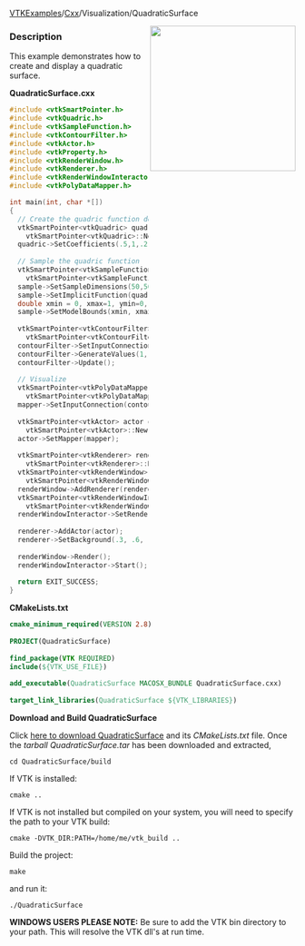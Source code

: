 [VTKExamples](/index/)/[Cxx](/Cxx)/Visualization/QuadraticSurface

<img align="right" src="https://github.com/lorensen/VTKExamples/blob/gh-pages/Testing/Baseline/Visualization/TestQuadraticSurface.png?raw=true" width="256" />

### Description
This example demonstrates how to create and display a quadratic surface.

**QuadraticSurface.cxx**
```c++
#include <vtkSmartPointer.h>
#include <vtkQuadric.h>
#include <vtkSampleFunction.h>
#include <vtkContourFilter.h>
#include <vtkActor.h>
#include <vtkProperty.h>
#include <vtkRenderWindow.h>
#include <vtkRenderer.h>
#include <vtkRenderWindowInteractor.h>
#include <vtkPolyDataMapper.h>

int main(int, char *[])
{
  // Create the quadric function definition
  vtkSmartPointer<vtkQuadric> quadric =
    vtkSmartPointer<vtkQuadric>::New();
  quadric->SetCoefficients(.5,1,.2,0,.1,0,0,.2,0,0);
 
  // Sample the quadric function
  vtkSmartPointer<vtkSampleFunction> sample =
    vtkSmartPointer<vtkSampleFunction>::New();
  sample->SetSampleDimensions(50,50,50);
  sample->SetImplicitFunction(quadric);
  double xmin = 0, xmax=1, ymin=0, ymax=1, zmin=0, zmax=1;
  sample->SetModelBounds(xmin, xmax, ymin, ymax, zmin, zmax);
 
  vtkSmartPointer<vtkContourFilter> contourFilter =
    vtkSmartPointer<vtkContourFilter>::New();
  contourFilter->SetInputConnection(sample->GetOutputPort());
  contourFilter->GenerateValues(1, 1.0, 1.0);
  contourFilter->Update();
  
  // Visualize
  vtkSmartPointer<vtkPolyDataMapper> mapper = 
    vtkSmartPointer<vtkPolyDataMapper>::New();
  mapper->SetInputConnection(contourFilter->GetOutputPort());
 
  vtkSmartPointer<vtkActor> actor = 
    vtkSmartPointer<vtkActor>::New();
  actor->SetMapper(mapper);
 
  vtkSmartPointer<vtkRenderer> renderer = 
    vtkSmartPointer<vtkRenderer>::New();
  vtkSmartPointer<vtkRenderWindow> renderWindow = 
    vtkSmartPointer<vtkRenderWindow>::New();
  renderWindow->AddRenderer(renderer);
  vtkSmartPointer<vtkRenderWindowInteractor> renderWindowInteractor = 
    vtkSmartPointer<vtkRenderWindowInteractor>::New();
  renderWindowInteractor->SetRenderWindow(renderWindow);
 
  renderer->AddActor(actor);
  renderer->SetBackground(.3, .6, .3); // Background color green
 
  renderWindow->Render();
  renderWindowInteractor->Start();	
 
  return EXIT_SUCCESS;
}
```
**CMakeLists.txt**
```cmake
cmake_minimum_required(VERSION 2.8)
 
PROJECT(QuadraticSurface)
 
find_package(VTK REQUIRED)
include(${VTK_USE_FILE})
 
add_executable(QuadraticSurface MACOSX_BUNDLE QuadraticSurface.cxx)
 
target_link_libraries(QuadraticSurface ${VTK_LIBRARIES})
```

**Download and Build QuadraticSurface**

Click [here to download QuadraticSurface](https://github.com/lorensen/VTKWikiExamplesTarballs/raw/master/QuadraticSurface.tar) and its *CMakeLists.txt* file.
Once the *tarball QuadraticSurface.tar* has been downloaded and extracted,
```
cd QuadraticSurface/build 
```
If VTK is installed:
```
cmake ..
```
If VTK is not installed but compiled on your system, you will need to specify the path to your VTK build:
```
cmake -DVTK_DIR:PATH=/home/me/vtk_build ..
```
Build the project:
```
make
```
and run it:
```
./QuadraticSurface
```
**WINDOWS USERS PLEASE NOTE:** Be sure to add the VTK bin directory to your path. This will resolve the VTK dll's at run time.

